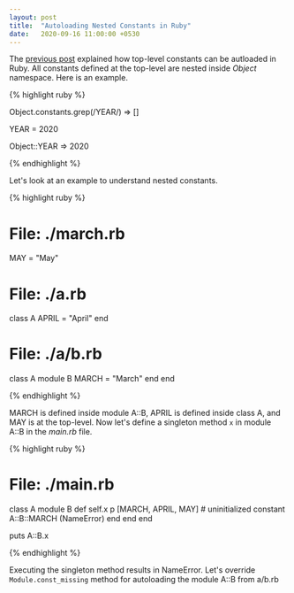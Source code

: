 ```yaml
---
layout: post
title:  "Autoloading Nested Constants in Ruby"
date:   2020-09-16 11:00:00 +0530
---
```


The [previous post](/blog/2020/09/constant-autoloading-in-ruby/) explained how top-level constants can be autloaded in Ruby. All constants defined at the top-level are nested inside
_Object_ namespace. Here is an example.

{% highlight ruby %}

Object.constants.grep(/YEAR/)
=> []

YEAR = 2020

Object::YEAR
=> 2020

{% endhighlight %}

Let's look at an example to understand nested constants.

{% highlight ruby %}

# File: ./march.rb
MAY = "May"

# File: ./a.rb
class A
  APRIL = "April"
end

# File: ./a/b.rb
class A
  module B
    MARCH = "March"
  end
end

{% endhighlight %}

MARCH is defined inside module A::B, APRIL is defined inside class A, and MAY is at the top-level. Now let's define a singleton method `x` in
module A::B in the _main.rb_ file.

{% highlight ruby %}

# File: ./main.rb
class A
  module B
    def self.x
      p [MARCH, APRIL, MAY]  # uninitialized constant A::B::MARCH (NameError)
    end
  end
end

puts A::B.x

{% endhighlight %}

Executing the singleton method results in NameError. Let's override `Module.const_missing` method for autoloading the module A::B from a/b.rb
